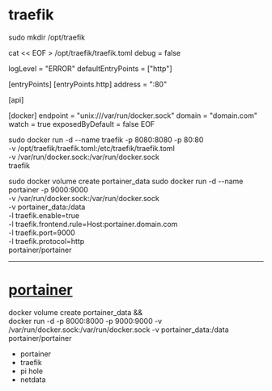 traefik
=============

sudo mkdir /opt/traefik



cat << EOF > /opt/traefik/traefik.toml
debug = false

logLevel = "ERROR"
defaultEntryPoints = ["http"]

[entryPoints]
  [entryPoints.http]
  address = ":80"

[api]

[docker]
endpoint = "unix:///var/run/docker.sock"
domain = "domain.com"
watch = true
exposedByDefault = false
EOF




sudo docker run -d --name traefik -p 8080:8080 -p 80:80 \
-v /opt/traefik/traefik.toml:/etc/traefik/traefik.toml \
-v /var/run/docker.sock:/var/run/docker.sock \
traefik

sudo docker volume create portainer_data
sudo docker run -d --name portainer -p 9000:9000 \
-v /var/run/docker.sock:/var/run/docker.sock \
-v portainer_data:/data \
-l traefik.enable=true \
-l traefik.frontend.rule=Host:portainer.domain.com \
-l traefik.port=9000 \
-l traefik.protocol=http \
portainer/portainer





---------------------------------------------------------------------------------------------------------------------------------------------------------------
[portainer](https://portainer.io)
=================================

docker volume create portainer_data &&\
docker run -d -p 8000:8000 -p 9000:9000 -v /var/run/docker.sock:/var/run/docker.sock -v portainer_data:/data portainer/portainer




- portainer
- traefik
- pi hole
- netdata